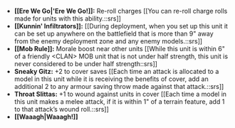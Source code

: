 - **[[Ere We Go\|'Ere We Go!]]:** Re-roll charges [[You can re-roll charge rolls made for units with this ability.::srs]]
- **[[Kunnin' Infiltrators]]:** [[During deployment, when you set up this unit it can be set up anywhere on the battlefield that is more than 9" away from the enemy deployment zone and any enemy models.::srs]]
- **[[Mob Rule]]:** Morale boost near other units [[While this unit is within 6" of a friendly \<CLAN> MOB unit that is not under half strength, this unit is never considered to be under half strength::srs]]
- **Sneaky Gitz:** +2 to cover saves [[Each time an attack is allocated to a model in this unit while it is receiving the benefits of cover, add an additional 2 to any armour saving throw made against that attack.::srs]]
- **Throat Slittas:** +1 to wound against units in cover [[Each time a model in this unit makes a melee attack, if it is within 1" of a terrain feature, add 1 to that attack’s wound roll.::srs]]
- **[[Waaagh\|Waaagh!]]**

